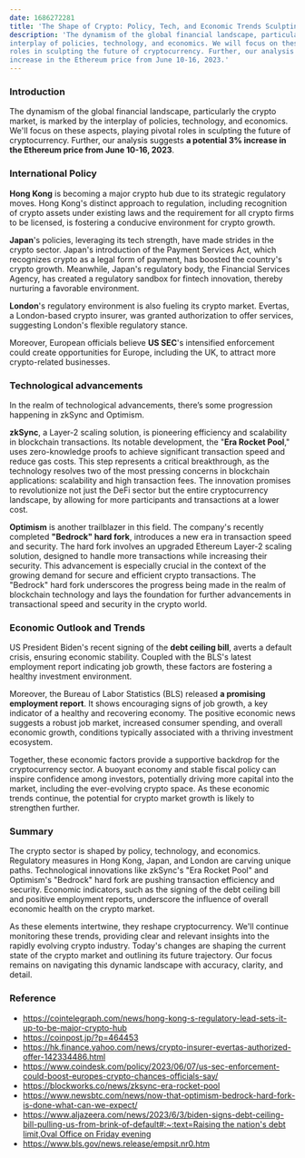 ```yaml
---
date: 1686272281
title: 'The Shape of Crypto: Policy, Tech, and Economic Trends Sculpting the Future'
description: 'The dynamism of the global financial landscape, particularly the crypto market, is marked by the
interplay of policies, technology, and economics. We will focus on these aspects, playing pivotal
roles in sculpting the future of cryptocurrency. Further, our analysis suggests a potential 3%
increase in the Ethereum price from June 10-16, 2023.'
---
```


### **Introduction**

The dynamism of the global financial landscape, particularly the crypto market, is marked by the
interplay of policies, technology, and economics. We'll focus on these aspects, playing pivotal
roles in sculpting the future of cryptocurrency. Further, our analysis suggests **a potential 3%
increase in the Ethereum price from June 10-16, 2023**.

### **International Policy**

**Hong Kong** is becoming a major crypto hub due to its strategic regulatory moves. Hong Kong's
distinct approach to regulation, including recognition of crypto assets under existing laws and the
requirement for all crypto firms to be licensed, is fostering a conducive environment for crypto
growth.

**Japan**'s policies, leveraging its tech strength, have made strides in the crypto sector. Japan's
introduction of the Payment Services Act, which recognizes crypto as a legal form of payment, has
boosted the country's crypto growth. Meanwhile, Japan's regulatory body, the Financial Services
Agency, has created a regulatory sandbox for fintech innovation, thereby nurturing a favorable
environment.

**London**'s regulatory environment is also fueling its crypto market. Evertas, a London-based
crypto insurer, was granted authorization to offer services, suggesting London's flexible regulatory
stance.

Moreover, European officials believe **US SEC**'s intensified enforcement could create opportunities
for Europe, including the UK, to attract more crypto-related businesses.

### **Technological advancements**

In the realm of technological advancements, there’s some progression happening in zkSync and
Optimism.

**zkSync**, a Layer-2 scaling solution, is pioneering efficiency and scalability in blockchain
transactions. Its notable development, the "**Era Rocket Pool**," uses zero-knowledge proofs to
achieve significant transaction speed and reduce gas costs. This step represents a critical
breakthrough, as the technology resolves two of the most pressing concerns in blockchain
applications: scalability and high transaction fees. The innovation promises to revolutionize not
just the DeFi sector but the entire cryptocurrency landscape, by allowing for more participants and
transactions at a lower cost.

**Optimism** is another trailblazer in this field. The company's recently completed **"Bedrock" hard
fork**, introduces a new era in transaction speed and security. The hard fork involves an upgraded
Ethereum Layer-2 scaling solution, designed to handle more transactions while increasing their
security. This advancement is especially crucial in the context of the growing demand for secure and
efficient crypto transactions. The "Bedrock" hard fork underscores the progress being made in the
realm of blockchain technology and lays the foundation for further advancements in transactional
speed and security in the crypto world.

### **Economic Outlook and Trends**

US President Biden's recent signing of the **debt ceiling bill**, averts a default crisis, ensuring
economic stability. Coupled with the BLS's latest employment report indicating job growth, these
factors are fostering a healthy investment environment.

Moreover, the Bureau of Labor Statistics (BLS) released **a promising employment report**. It shows
encouraging signs of job growth, a key indicator of a healthy and recovering economy. The positive
economic news suggests a robust job market, increased consumer spending, and overall economic
growth, conditions typically associated with a thriving investment ecosystem.

Together, these economic factors provide a supportive backdrop for the cryptocurrency sector. A
buoyant economy and stable fiscal policy can inspire confidence among investors, potentially driving
more capital into the market, including the ever-evolving crypto space. As these economic trends
continue, the potential for crypto market growth is likely to strengthen further.

### **Summary**

The crypto sector is shaped by policy, technology, and economics. Regulatory measures in Hong Kong,
Japan, and London are carving unique paths. Technological innovations like zkSync's "Era Rocket
Pool" and Optimism's "Bedrock" hard fork are pushing transaction efficiency and security. Economic
indicators, such as the signing of the debt ceiling bill and positive employment reports, underscore
the influence of overall economic health on the crypto market.

As these elements intertwine, they reshape cryptocurrency. We'll continue monitoring these trends,
providing clear and relevant insights into the rapidly evolving crypto industry. Today's changes are
shaping the current state of the crypto market and outlining its future trajectory. Our focus
remains on navigating this dynamic landscape with accuracy, clarity, and detail.

### **Reference**

- https://cointelegraph.com/news/hong-kong-s-regulatory-lead-sets-it-up-to-be-major-crypto-hub
- https://coinpost.jp/?p=464453
- https://hk.finance.yahoo.com/news/crypto-insurer-evertas-authorized-offer-142334486.html
- https://www.coindesk.com/policy/2023/06/07/us-sec-enforcement-could-boost-europes-crypto-chances-officials-say/
- https://blockworks.co/news/zksync-era-rocket-pool
- https://www.newsbtc.com/news/now-that-optimism-bedrock-hard-fork-is-done-what-can-we-expect/
- [https://www.aljazeera.com/news/2023/6/3/biden-signs-debt-ceiling-bill-pulling-us-from-brink-of-default#:~:text=Raising the nation's debt limit,Oval Office on Friday evening](https://www.aljazeera.com/news/2023/6/3/biden-signs-debt-ceiling-bill-pulling-us-from-brink-of-default#:~:text=Raising%20the%20nation's%20debt%20limit,Oval%20Office%20on%20Friday%20evening)
- https://www.bls.gov/news.release/empsit.nr0.htm
